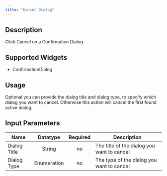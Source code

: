 ```yaml
---
title: "Cancel Dialog"
---
```

## Description
Click Cancel on a Confirmation Dialog.

## Supported Widgets
 + ConfirmationDialog

## Usage
Optional you can provide the dialog title and dialog type, to specify which dialog you want to cancel. Otherwise this action will cancel the first found active dialog.     

## Input Parameters
Name | Datatype | Required | Description
---- | :--------: | :--------: | ---------------
Dialog Title | String | no | The title of the dialog you want to cancel
Dialog Type | Enumeration | no | The type of the dialog you want to cancel
